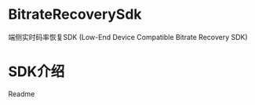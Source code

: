 # BitrateRecoverySdk
端侧实时码率恢复SDK (Low-End Device Compatible Bitrate Recovery SDK)

SDK介绍
=======

Readme

